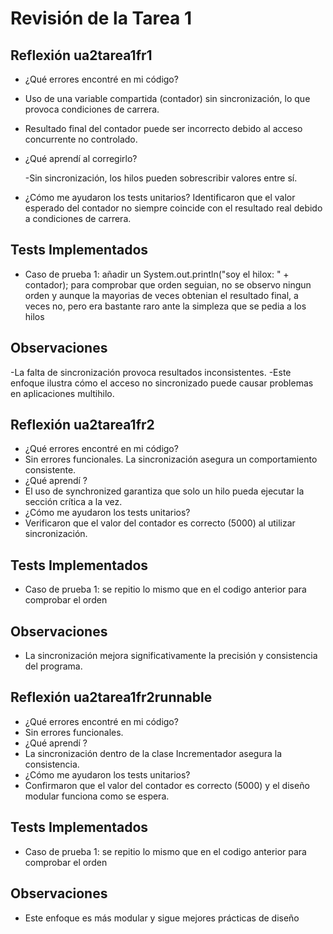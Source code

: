# Revisión de la Tarea 1
## Reflexión ua2tarea1fr1
- ¿Qué errores encontré en mi código?
 - Uso de una variable compartida (contador) sin sincronización, lo que provoca condiciones de carrera.

 - Resultado final del contador puede ser incorrecto debido al acceso concurrente no controlado.

- ¿Qué aprendí al corregirlo?

  -Sin sincronización, los hilos pueden sobrescribir valores entre sí.

- ¿Cómo me ayudaron los tests unitarios?
  Identificaron que el valor esperado del contador no siempre coincide con el resultado real debido a condiciones de carrera.
## Tests Implementados
- Caso de prueba 1: añadir un  System.out.println("soy el hilox: " + contador); para comprobar que orden seguian, no se observo ningun orden y aunque la mayorias de veces obtenian el resultado final, a veces no, pero era bastante raro ante la simpleza que se pedia a los hilos
  
## Observaciones
-La falta de sincronización provoca resultados inconsistentes.
-Este enfoque ilustra cómo el acceso no sincronizado puede causar problemas en aplicaciones multihilo.


## Reflexión ua2tarea1fr2
- ¿Qué errores encontré en mi código?
- Sin errores funcionales. La sincronización asegura un comportamiento consistente.
- ¿Qué aprendí ?
- El uso de synchronized garantiza que solo un hilo pueda ejecutar la sección crítica a la vez.
- ¿Cómo me ayudaron los tests unitarios?
- Verificaron que el valor del contador es correcto (5000) al utilizar sincronización.
## Tests Implementados
- Caso de prueba 1: se repitio lo mismo que en el codigo anterior para comprobar el orden
## Observaciones
- La sincronización mejora significativamente la precisión y consistencia del programa.

## Reflexión ua2tarea1fr2runnable
- ¿Qué errores encontré en mi código?
- Sin errores funcionales.
- ¿Qué aprendí ?
- La sincronización dentro de la clase Incrementador asegura la consistencia.
- ¿Cómo me ayudaron los tests unitarios?
- Confirmaron que el valor del contador es correcto (5000) y el diseño modular funciona como se espera.
## Tests Implementados
- Caso de prueba 1: se repitio lo mismo que en el codigo anterior para comprobar el orden
## Observaciones
- Este enfoque es más modular y sigue mejores prácticas de diseño
